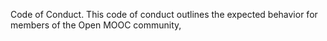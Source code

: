 Code of Conduct. This code of conduct outlines the expected behavior for members of the Open MOOC community,
